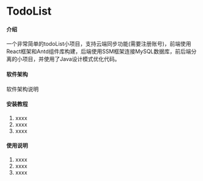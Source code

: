 # TodoList

#### 介绍
一个非常简单的todoList小项目，支持云端同步功能(需要注册账号)，前端使用React框架和Antd组件库构建，后端使用SSM框架连接MySQL数据库，前后端分离的小项目，并使用了Java设计模式优化代码。

#### 软件架构
软件架构说明


#### 安装教程

1.  xxxx
2.  xxxx
3.  xxxx

#### 使用说明

1.  xxxx
2.  xxxx
3.  xxxx
